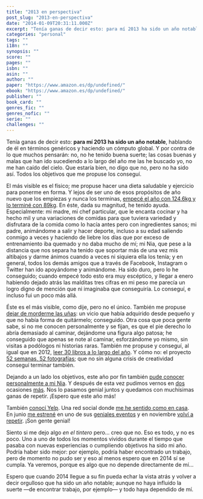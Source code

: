 ```yaml
---
title: "2013 en perspectiva"
post_slug: "2013-en-perspectiva"
date: "2014-01-09T20:31:11.000Z"
excerpt: "Tenía ganas de decir esto: para mí 2013 ha sido un año notable, hablando de él en términos genéricos y haciendo un cómputo global. Y por contra de lo que muchos pensarán: no, no he tenido buena suerte; las cosas buenas y malas que han ido sucediendo a lo largo del año me las he buscado yo, no me han caído del cielo. Que estaría bien, no digo que no, pero no ha sido así. Todos los objetivos que me propuse los conseguí."
categories: "personal"
tags: ""
i18n: ""
synopsis: ""
score: ""
pages: ""
isbn: ""
asin: ""
author: ""
paper: "https://www.amazon.es/dp/undefined/"
ebook: "https://www.amazon.es/dp/undefined/"
publisher: ""
book_card: ""
genres_fic: ""
genres_nofic: ""
serie: ""
challenges: ""
---
```


Tenía ganas de decir esto: **para mí 2013 ha sido un año notable**, hablando de él en términos genéricos y haciendo un cómputo global. Y por contra de lo que muchos pensarán: no, no he tenido buena suerte; las cosas buenas y malas que han ido sucediendo a lo largo del año me las he buscado yo, no me han caído del cielo. Que estaría bien, no digo que no, pero no ha sido así. Todos los objetivos que me propuse los conseguí.

El más visible es el físico; me propuse hacer una dieta saludable y ejercicio para ponerme en forma. Y lejos de ser uno de esos propósitos de año nuevo que los empiezas y nunca los terminas, [empecé el año con 124,6kg y lo terminé con 89kg](http://fjp.es/de-124-6kg-a-89kg-en-365-dias). En éste, dada su magnitud, he tenido ayuda. Especialmente: mi madre, mi chef particular, que le encanta cocinar y ha hecho mil y una variaciones de comidas para que tuviera variedad y disfrutara de la comida como lo hacía antes pero con ingredientes sanos; mi padre, animándome a salir y hacer deporte, incluso a su edad saliendo conmigo a veces y haciendo de liebre los días que por exceso de entrenamiento iba quemado y no daba mucho de mí; mi Nia, que pese a la distancia que nos separa ha tenido que soportar más de una vez mis altibajos y darme ánimos cuando a veces ni siquiera ella los tenía; y en general, todos los demás amigos que a través de Facebook, Instagram o Twitter han ido apoyándome y animándome. Ha sido duro, pero lo he conseguido; cuando empecé todo esto era muy escéptico, y llegar a enero habiendo dejado atrás las malditas tres cifras en mi peso me parecía un logro digno de mención que ni imaginaba que conseguiría. Lo conseguí, e incluso fui un poco más allá.

Éste es el más visible, como dije, pero no el único. También me propuse [dejar de morderme las uñas](http://fjp.es/1952-aqui-antes-no-habian-unas/): un vicio que había adquirido desde pequeño y que no había forma de quitármelo; conseguido. Otra cosa que poca gente sabe, si no me conocen personalmente y se fijan, es que el pie derecho lo abría demasiado al caminar, dejándome una figura algo patosa; he conseguido que apenas se note al caminar, esforzándome yo mismo, sin visitas a podólogos ni historias raras. También me propuse y conseguí, al igual que en 2012, [leer 30 libros a lo largo del año](http://fjp.es/libros-leidos-durante-2013/). Y cómo no: el proyecto [52 semanas, 52 fotografías](http://fjp.es/etiqueta/52semanas52fotografias/); que no sin alguna crisis de creatividad conseguí terminar también.

Dejando a un lado los objetivos, este año por fin también [pude conocer personalmente a mi Nia](http://fjp.es/3352-por-fin-juntos/). Y después de esta vez pudimos vernos en [dos](http://fjp.es/3752-che-spettacolo/) ocasiones [más](http://fjp.es/3952-dia-de-playa-en-otono/). Nos lo pasamos genial juntos y quedamos con muchísimas ganas de repetir. ¡Espero que este año más!

También [conocí Yelp](http://fjp.es/mi-experiencia-en-yelp/). Una red social donde [me he sentido como en casa](http://fjp.es/valoracion-de-yelp-como-herramienta-un-mes-despues/). En junio [me estrené](http://fjp.es/2452-uv-rays-f-u-c-em/) en uno de sus [geniales eventos](http://www.yelp.es/events/) y en noviembre [volví a repetir](http://fjp.es/4752-yelp-life/). ¡Son gente genial!

Siento si me dejo algo _en el tintero_ pero… creo que no. Eso es todo, y no es poco. Uno a uno de todos los momentos vividos durante el tiempo que pasaba con nuevas experiencias o cumpliendo objetivos ha sido mi año. Podría haber sido mejor: por ejemplo, podría haber encontrado un trabajo, pero de momento no pudo ser y eso al menos espero que en 2014 sí se cumpla. Ya veremos, porque es algo que no depende directamente de mí…

Espero que cuando 2014 llegue a su fin pueda echar la vista atrás y volver a decir orgulloso que ha sido un año notable; aunque no haya influido la suerte —de encontrar trabajo, por ejemplo— y todo haya dependido de mí.
